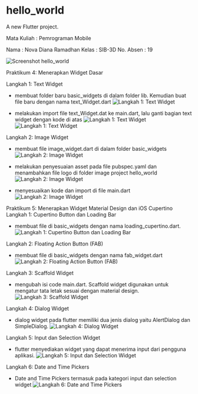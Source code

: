 # hello_world

A new Flutter project.

Mata Kuliah : Pemrograman  Mobile

Nama : Nova Diana Ramadhan
Kelas : SIB-3D
No. Absen : 19

![Screenshot hello_world](image/01.png)

Praktikum 4: Menerapkan Widget Dasar

Langkah 1: Text Widget
- membuat folder baru basic_widgets di dalam folder lib. Kemudian buat file baru dengan nama text_Widget.dart
![Langkah 1: Text Widget](image/langkah01.png)

- melakukan import file text_Widget.dat ke main.dart, lalu ganti bagian text widget dengan kode di atas
![Langkah 1: Text Widget](image/langkah01.2.png)
![Langkah 1: Text Widget](image/langkah01.2.3.png)

Langkah 2: Image Widget
- membuat file image_widget.dart di dalam folder basic_widgets
![Langkah 2: Image Widget](image/langkah02.png)

- melakukan penyesuaian asset pada file pubspec.yaml dan menambahkan file logo di folder image project hello_world
![Langkah 2: Image Widget](image/langkah02.1.png)

- menyesuaikan kode dan import di file main.dart
![Langkah 2: Image Widget](image/langkah02.2.png)   

Praktikum 5: Menerapkan Widget Material Design dan iOS Cupertino
Langkah 1: Cupertino Button dan Loading Bar
- membuat file di basic_widgets dengan nama loading_cupertino.dart.
![Langkah 1: Cupertino Button dan Loading Bar](image/prak5-langkah1.png)

Langkah 2: Floating Action Button (FAB)
- membuat file di basic_widgets dengan nama fab_widget.dart
![Langkah 2: Floating Action Button (FAB)](image/prak5-langkah2.png)

Langkah 3: Scaffold Widget
- mengubah isi code main.dart. Scaffold widget digunakan untuk mengatur tata letak sesuai dengan material design.
![Langkah 3: Scaffold Widget](image/prak5-langkah3.png)

Langkah 4: Dialog Widget
- dialog widget pada flutter memiliki dua jenis dialog yaitu AlertDialog dan SimpleDialog.
![Langkah 4: Dialog Widget](image/prak5-langkah4.png)

Langkah 5: Input dan Selection Widget
- flutter menyediakan widget yang dapat menerima input dari pengguna aplikasi.
![Langkah 5: Input dan Selection Widget](image/prak5-langkah5.png)

Langkah 6: Date and Time Pickers
- Date and Time Pickers termasuk pada kategori input dan selection widget
![Langkah 6: Date and Time Pickers](image/prak5-langkah6.png)





